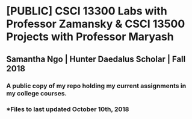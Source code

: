 # [PUBLIC] CSCI 13300 Labs with Professor Zamansky & CSCI 13500 Projects with Professor Maryash
## Samantha Ngo | Hunter Daedalus Scholar | Fall 2018
### A public copy of my repo holding my current assignments in my college courses.
### *Files to last updated October 10th, 2018
